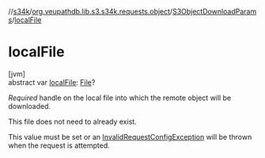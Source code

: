 //[s34k](../../../index.md)/[org.veupathdb.lib.s3.s34k.requests.object](../index.md)/[S3ObjectDownloadParams](index.md)/[localFile](local-file.md)

# localFile

[jvm]\
abstract var [localFile](local-file.md): [File](https://docs.oracle.com/javase/8/docs/api/java/io/File.html)?

*Required* handle on the local file into which the remote object will be downloaded.

This file does not need to already exist.

This value must be set or an [InvalidRequestConfigException](../../org.veupathdb.lib.s3.s34k.errors/-invalid-request-config-exception/index.md) will be thrown when the request is attempted.
